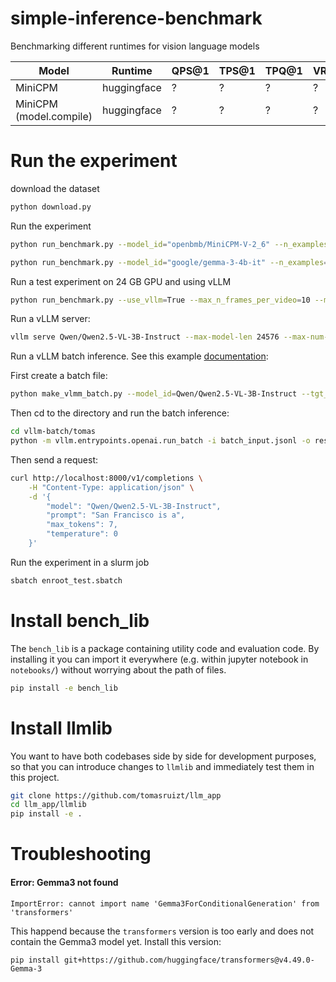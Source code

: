 # simple-inference-benchmark
Benchmarking different runtimes for vision language models


| Model                   | Runtime     | QPS@1 | TPS@1 | TPQ@1 | VRAMpeak@1 |
| ----------------------- | ----------- | ----- | ----- | ----- | ---------- |
| MiniCPM                 | huggingface | ?     | ?     | ?     | ?          |
| MiniCPM (model.compile) | huggingface | ?     | ?     | ?     | ?          |

# Run the experiment
download the dataset
```bash
python download.py
```

Run the experiment
```bash
python run_benchmark.py --model_id="openbmb/MiniCPM-V-2_6" --n_examples=300

python run_benchmark.py --model_id="google/gemma-3-4b-it" --n_examples=300
```

Run a test experiment on 24 GB GPU and using vLLM

```bash
python run_benchmark.py --use_vllm=True --max_n_frames_per_video=10 --model_id=Qwen/Qwen2.5-VL-3B-Instruct --vllm_max_model_len=16384 --n_examples=10
```

Run a vLLM server:

```bash
vllm serve Qwen/Qwen2.5-VL-3B-Instruct --max-model-len 24576 --max-num-seqs 8 --max-num-batched-tokens 32768 --dtype bfloat16 --enforce-eager --allowed-local-media-path=/home/
```

Run a vLLM batch inference. See this example [documentation](https://github.com/vllm-project/vllm/blob/main/examples/offline_inference/openai/openai_batch.md):

First create a batch file:

```bash
python make_vlmm_batch.py --model_id=Qwen/Qwen2.5-VL-3B-Instruct --tgt_jsonl=vllm-batch/tomas/batch_input.jsonl --n_examples=10
```

Then cd to the directory and run the batch inference:

```bash
cd vllm-batch/tomas
python -m vllm.entrypoints.openai.run_batch -i batch_input.jsonl -o results.jsonl --model Qwen/Qwen2.5-VL-3B-Instruct --allowed-local-media-path=/home/
```

Then send a request:

```bash
curl http://localhost:8000/v1/completions \
    -H "Content-Type: application/json" \
    -d '{
        "model": "Qwen/Qwen2.5-VL-3B-Instruct",
        "prompt": "San Francisco is a",
        "max_tokens": 7,
        "temperature": 0
    }'
```

Run the experiment in a slurm job
```bash
sbatch enroot_test.sbatch
```
# Install bench_lib
The `bench_lib` is a package containing utility code and evaluation code. By installing it you can import it everywhere (e.g. within jupyter notebook in `notebooks/`) without worrying about the path of files. 
```bash
pip install -e bench_lib
```

# Install llmlib
You want to have both codebases side by side for development purposes, so that you can introduce changes to `llmlib` and immediately test them in this project.
```bash
git clone https://github.com/tomasruizt/llm_app
cd llm_app/llmlib
pip install -e .
```

# Troubleshooting

#### Error: Gemma3 not found
```shell
ImportError: cannot import name 'Gemma3ForConditionalGeneration' from 'transformers'
```
This happend because the `transformers` version is too early and does not contain the Gemma3 model yet. Install this version:
```shell
pip install git+https://github.com/huggingface/transformers@v4.49.0-Gemma-3
```
